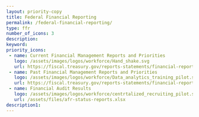 ```yaml
---
layout: priority-copy
title: Federal Financial Reporting
permalink: /federal-financial-reporting/
type: ffr
number_of_icons: 3
description: 
keyword: 
priority_icons: 
 - name: Current Financial Management Reports and Priorities
   logo: /assets/images/logos/workforce/Hand_shake.svg
   url: https://fiscal.treasury.gov/reports-statements/financial-report/
 - name: Past Financial Management Reports and Priorities
   logo: /assets/images/logos/workforce/Data_analytics_training_pilot.svg
   url: https://fiscal.treasury.gov/reports-statements/financial-report/previous-reports.html
 - name: Financial Audit Results
   logo: /assets/images/logos/workforce/centrtalized_recruiting_pilot.svg
   url: /assets/files/afr-status-reports.xlsx
description1:
---
```

